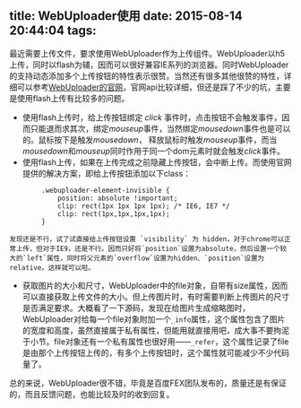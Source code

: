 title: WebUploader使用
date: 2015-08-14 20:44:04
tags:
---
最近需要上传文件，要求使用WebUploader作为上传组件。WebUploader以h5上传，同时以flash为辅，因而可以很好兼容IE系列的浏览器。同时WebUploader的支持动态添加多个上传按钮的特性表示很赞。当然还有很多其他很赞的特性，详细可以参考[WebUploader的官网](http://fex.baidu.com/webuploader)，官网api比较详细，但还是踩了不少的坑，主要是使用flash上传有比较多的问题。

-   使用flash上传时，给上传按钮绑定 *click* 事件时，点击按钮不会触发事件，因而只能退而求其次，绑定*mouseup*事件，当然绑定*mousedown*事件也是可以的。鼠标按下是触发*mousedown*， 释放鼠标时触发*mouseup*事件，而当*mousedown*和*mouseup*同时作用于同一个dom元素时就会触发*click*事件。
-   使用flash上传，如果在上传完成之前隐藏上传按钮，会中断上传。而使用官网提供的解决方案，即给上传按钮添加以下class：
```
        .webuploader-element-invisible {
            position: absolute !important;
            clip: rect(1px 1px 1px 1px); /* IE6, IE7 */
            clip: rect(1px,1px,1px,1px);
        }
```
    发现还是不行，试了试直接给上传按钮设置 `visibility` 为 hidden，对于chrome可以正常上传，但对于IE9，还是不行。因而只好将`position`设置为absolute，然后设置一个较大的`left`属性，同时将父元素的`overflow`设置为hidden、`position`设置为relative。这样就可以啦。
-   获取图片的大小和尺寸，WebUploader中的file对象，自带有size属性，因而可以直接获取上传文件的大小。但上传图片时，有时需要判断上传图片的尺寸是否满足要求。大概看了一下源码，发现在给图片生成缩略图时，WebUploader对给每一个file对象附加一个`_info`属性，这个属性包含了图片的宽度和高度，虽然直接属于私有属性，但能用就直接用吧，成大事不要拘泥于小节。file对象还有一个私有属性也很好用——`_refer`，这个属性记录了file是由那个上传按钮上传的，有多个上传按钮时，这个属性就可能减少不少代码量了。

总的来说，WebUploader很不错，毕竟是百度FEX团队发布的，质量还是有保证的，而且反馈问题，也能比较及时的收到回复。